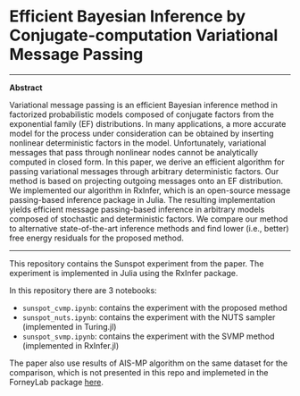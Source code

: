 # Efficient Bayesian Inference by Conjugate-computation Variational Message Passing

---
**Abstract**

Variational message passing is an efficient Bayesian inference method in factorized probabilistic models composed of conjugate factors from the exponential family (EF) distributions. In many applications, a more accurate model for the process under consideration can be obtained by inserting nonlinear deterministic factors in the model. Unfortunately, variational messages that pass through nonlinear nodes cannot be analytically computed in closed form. In this paper, we derive an efficient algorithm for passing variational messages through arbitrary deterministic factors. Our method is based on projecting outgoing messages onto an EF distribution. We implemented our algorithm in RxInfer, which is an open-source message passing-based inference package in Julia. The resulting implementation yields efficient message passing-based inference in arbitrary models composed of stochastic and deterministic factors. We compare our method to alternative state-of-the-art inference methods and find lower (i.e., better) free energy residuals for the proposed method.


---
This repository contains the Sunspot experiment from the paper. The experiment is implemented in Julia using the RxInfer package.

In this repository there are 3 notebooks:

- `sunspot_cvmp.ipynb`: contains the experiment with the proposed method
- `sunspot_nuts.ipynb`: contains the experiment with the NUTS sampler (implemented in Turing.jl)
- `sunspot_svmp.ipynb`: contains the experiment with the SVMP method (implemented in RxInfer.jl)

The paper also use results of AIS-MP algorithm on the same dataset for the comparison, which is not presented in this repo and implemeted in the ForneyLab package [here](https://github.com/biaslab/AIS-MP/blob/correcting-free-energy/demos/GammaStateSpace%20AIS-MP.ipynb).
